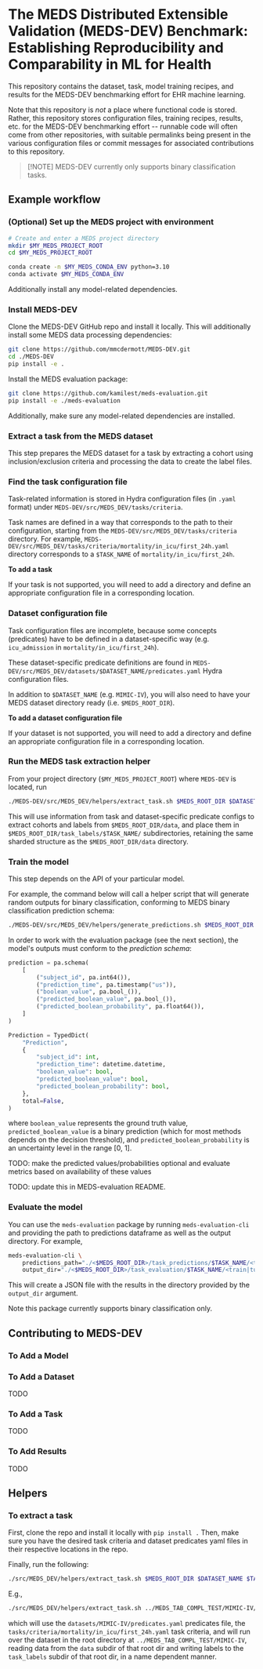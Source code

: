 # The MEDS Distributed Extensible Validation (MEDS-DEV) Benchmark: Establishing Reproducibility and Comparability in ML for Health

This repository contains the dataset, task, model training recipes, and results for the MEDS-DEV benchmarking
effort for EHR machine learning.

Note that this repository is _not_ a place where functional code is stored. Rather, this repository stores
configuration files, training recipes, results, etc. for the MEDS-DEV benchmarking effort -- runnable code
will
often come from other repositories, with suitable permalinks being present in the various configuration files
or commit messages for associated contributions to this repository.

> \[!NOTE\]
> MEDS-DEV currently only supports binary classification tasks.

## Example workflow

### (Optional) Set up the MEDS project with environment

```bash
# Create and enter a MEDS project directory
mkdir $MY_MEDS_PROJECT_ROOT
cd $MY_MEDS_PROJECT_ROOT

conda create -n $MY_MEDS_CONDA_ENV python=3.10
conda activate $MY_MEDS_CONDA_ENV
```

Additionally install any model-related dependencies.

### Install MEDS-DEV

Clone the MEDS-DEV GitHub repo and install it locally.
This will additionally install some MEDS data processing dependencies:

```bash
git clone https://github.com/mmcdermott/MEDS-DEV.git
cd ./MEDS-DEV
pip install -e .
```

Install the MEDS evaluation package:

```bash
git clone https://github.com/kamilest/meds-evaluation.git
pip install -e ./meds-evaluation
```

Additionally, make sure any model-related dependencies are installed.

### Extract a task from the MEDS dataset

This step prepares the MEDS dataset for a task by extracting a cohort using inclusion/exclusion criteria and
processing the data to create the label files.

### Find the task configuration file

Task-related information is stored in Hydra configuration files (in `.yaml` format) under
`MEDS-DEV/src/MEDS_DEV/tasks/criteria`.

Task names are defined in a way that corresponds to the path to their configuration,
starting from the `MEDS-DEV/src/MEDS_DEV/tasks/criteria` directory.
For example,
`MEDS-DEV/src/MEDS_DEV/tasks/criteria/mortality/in_icu/first_24h.yaml` directory corresponds to a `$TASK_NAME`
of
`mortality/in_icu/first_24h`.

**To add a task**

If your task is not supported, you will need to add a directory and define an appropriate configuration file
in
a corresponding location.

### Dataset configuration file

Task configuration files are incomplete, because some concepts (predicates) have to be defined in a
dataset-specific
way (e.g. `icu_admission` in `mortality/in_icu/first_24h`).

These dataset-specific predicate definitions are found in
`MEDS-DEV/src/MEDS_DEV/datasets/$DATASET_NAME/predicates.yaml` Hydra configuration files.

In addition to `$DATASET_NAME` (e.g. `MIMIC-IV`), you will also need to have your MEDS dataset directory
ready (i.e.
`$MEDS_ROOT_DIR`).

**To add a dataset configuration file**

If your dataset is not supported, you will need to add a directory and define an appropriate configuration
file in
a corresponding location.

### Run the MEDS task extraction helper

From your project directory (`$MY_MEDS_PROJECT_ROOT`) where `MEDS-DEV` is located, run

```bash
./MEDS-DEV/src/MEDS_DEV/helpers/extract_task.sh $MEDS_ROOT_DIR $DATASET_NAME $TASK_NAME
```

This will use information from task and dataset-specific predicate configs to extract cohorts and labels from
`$MEDS_ROOT_DIR/data`, and place them in `$MEDS_ROOT_DIR/task_labels/$TASK_NAME/` subdirectories, retaining
the same
sharded structure as the `$MEDS_ROOT_DIR/data` directory.

### Train the model

This step depends on the API of your particular model.

For example, the command below will call a helper script that will generate random outputs for binary
classification,
conforming to MEDS binary classification prediction schema:

```bash
./MEDS-DEV/src/MEDS_DEV/helpers/generate_predictions.sh $MEDS_ROOT_DIR $TASK_NAME
```

In order to work with the evaluation package (see the next section),
the model's outputs must conform to the _prediction schema_:

```python
prediction = pa.schema(
    [
        ("subject_id", pa.int64()),
        ("prediction_time", pa.timestamp("us")),
        ("boolean_value", pa.bool_()),
        ("predicted_boolean_value", pa.bool_()),
        ("predicted_boolean_probability", pa.float64()),
    ]
)

Prediction = TypedDict(
    "Prediction",
    {
        "subject_id": int,
        "prediction_time": datetime.datetime,
        "boolean_value": bool,
        "predicted_boolean_value": bool,
        "predicted_boolean_probability": bool,
    },
    total=False,
)
```

where `boolean_value` represents the ground truth value, `predicted_boolean_value` is a binary prediction
(which for most methods depends on the decision threshold), and `predicted_boolean_probability` is an
uncertainty level in the range \[0, 1\].

TODO: make the predicted values/probabilities optional and evaluate metrics based on availability of these
values

TODO: update this in MEDS-evaluation README.

### Evaluate the model

You can use the `meds-evaluation` package by running `meds-evaluation-cli` and providing the path to
predictions dataframe as well as the output directory. For example,

```bash
meds-evaluation-cli \
	predictions_path="./<$MEDS_ROOT_DIR>/task_predictions/$TASK_NAME/<train|tuning|held_out>/*.parquet" \
	output_dir="./<$MEDS_ROOT_DIR>/task_evaluation/$TASK_NAME/<train|tuning|held_out>/..."
```

This will create a JSON file with the results in the directory provided by the `output_dir` argument.

Note this package currently supports binary classification only.

## Contributing to MEDS-DEV

### To Add a Model

### To Add a Dataset

TODO

### To Add a Task

TODO

### To Add Results

TODO

## Helpers

### To extract a task

First, clone the repo and install it locally with `pip install .` Then, make sure you have the desired task
criteria and dataset predicates yaml files in their respective locations in the repo.

Finally, run the following:

```bash
./src/MEDS_DEV/helpers/extract_task.sh $MEDS_ROOT_DIR $DATASET_NAME $TASK_NAME
```

E.g.,

```bash
./src/MEDS_DEV/helpers/extract_task.sh ../MEDS_TAB_COMPL_TEST/MIMIC-IV/ MIMIC-IV mortality/in_icu/first_24h
```

which will use the `datasets/MIMIC-IV/predicates.yaml` predicates file, the
`tasks/criteria/mortality/in_icu/first_24h.yaml` task criteria, and will run over the dataset in the root
directory at `../MEDS_TAB_COMPL_TEST/MIMIC-IV`, reading data from the `data` subdir of that root dir and
writing labels to the `task_labels` subdir of that root dir, in a name dependent manner.
